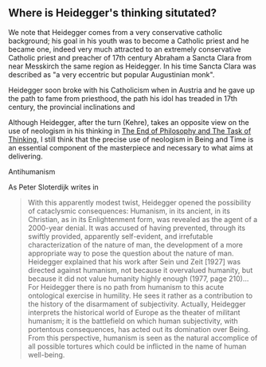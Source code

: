 ## Where is Heidegger's thinking situtated? 

We note that Heidegger comes from a very conservative catholic background; his goal in his youth was to become a Catholic priest and he became one, indeed very much attracted to an extremely conservative Catholic priest and preacher of 17th century Abraham a Sancta Clara from near Messkirch the same region as Heidegger. In his time Sancta Clara was described as "a very eccentric but popular Augustinian monk". 

Heidegger soon broke with his Catholicism when in Austria and he gave up the path to fame from priesthood, the path his idol has treaded in 17th century, the provincial inclinations and   




Although Heidegger, after the turn (Kehre), takes an opposite view on the use of neologism in his thinking in [The End of Philosophy and The Task of Thinking](https://www.youtube.com/watch?v=qouZC17_Vsg), I still think that the precise use of neologism in Being and Time is an essential component of the masterpiece and necessary to what aims at delivering.  


Antihumanism 


As Peter Sloterdijk writes in 

> With this apparently modest twist,
Heidegger opened the possibility of cataclysmic consequences: Humanism, in its
ancient, in its Christian, as in its Enlightenment form, was revealed as the agent of a
2000-year denial. It was accused of having prevented, through its swiftly provided,
apparently self-evident, and irrefutable characterization of the nature of man, the
development of a more appropriate way to pose the question about the nature of
man. Heidegger explained that his work after Sein und Zeit [1927] was directed against
humanism, not because it overvalued humanity, but because it did not value humanity
highly enough (1977, page 210)... For Heidegger there is no path
from humanism to this acute ontological exercise in humility. He sees it rather as a
contribution to the history of the disarmament of subjectivity. Actually, Heidegger
interprets the historical world of Europe as the theater of militant humanism; it is
the battlefield on which human subjectivity, with portentous consequences, has acted
out its domination over Being. From this perspective, humanism is seen as the natural
accomplice of all possible tortures which could be inflicted in the name of human
well-being.
